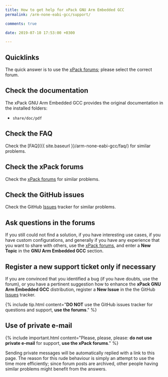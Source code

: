 ```yaml
---
title: How to get help for xPack GNU Arm Embedded GCC
permalink: /arm-none-eabi-gcc/support/

comments: true

date: 2019-07-10 17:53:00 +0300

---
```


## Quicklinks

The quick answer is to use the
[xPack forums](https://www.tapatalk.com/groups/xpack/); please select
the correct forum.

## Check the documentation

The xPack GNU Arm Embedded GCC provides the original documentation in the
installed folders:

- `share/doc/pdf`

## Check the FAQ

Check the [FAQ]({{ site.baseurl }}/arm-none-eabi-gcc/faq/)
for similar problems.

## Check the xPack forums

Check the [xPack forums](https://www.tapatalk.com/groups/xpack/) for
similar problems.

## Check the GitHub issues

Check the
GitHub [Issues](https://github.com/xpack-dev-tools/arm-none-eabi-gcc-xpack/issues/)
tracker for similar problems.

## Ask questions in the forums

If you still could not find a solution, if you have interesting use
cases, if you have custom configurations, and generally if you have
any experience that you want to share with others, use the
[xPack forums](https://www.tapatalk.com/groups/xpack/),
and enter a **New Topic** in the **GNU Arm Embedded GCC** section.

## Register a new support ticket only if necessary

If you are convinced that you identified a bug (if you have doubts,
use the forum),
or you have a pertinent suggestion how to enhance the **xPack GNU Arm Embedded GCC**
distribution, register a **New Issue** in the the
GitHub [Issues](https://github.com/xpack-dev-tools/arm-none-eabi-gcc-xpack/issues/)
tracker.

{% include tip.html content="**DO NOT** use the GitHub issues tracker
for questions and support, **use the forums**." %}

## Use of private e-mail

{% include important.html content="Please, please, please: **do not use
private e-mail** for support, **use the xPack forums**." %}

Sending private messages will be automatically replied with
a link to this page.
The reason for this rude behaviour is simply an attempt to use
the time more efficiently; since forum posts are archived, other people
having similar problems might benefit from the answers.
